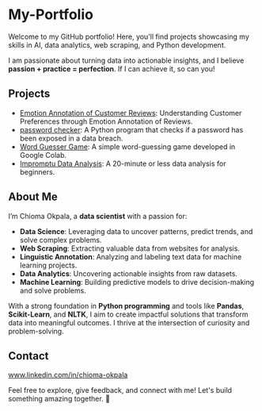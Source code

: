 # My-Portfolio
Welcome to my GitHub portfolio! Here, you'll find projects showcasing my skills in AI, data analytics, web scraping, and Python development.

I am passionate about turning data into actionable insights, and I believe **passion + practice = perfection**. If I can achieve it, so can you!


## Projects

- [Emotion Annotation of Customer Reviews](./Emotion%20Annotation%20of%20Customer%20Reviews/README.md): Understanding Customer Preferences through Emotion Annotation of Reviews.
- [password checker](./password%20checker/README.md): A Python program that checks if a password has been exposed in a data breach.
- [Word Guesser Game](./word_guesser_game/README.md): A simple word-guessing game developed in Google Colab.
- [Impromptu Data Analysis](./impromptu_analysis/README.md): A 20-minute or less data analysis for beginners.


## About Me

I’m Chioma Okpala, a **data scientist** with a passion for:
- **Data Science**: Leveraging data to uncover patterns, predict trends, and solve complex problems.
- **Web Scraping**: Extracting valuable data from websites for analysis.
- **Linguistic Annotation**: Analyzing and labeling text data for machine learning projects.
- **Data Analytics**: Uncovering actionable insights from raw datasets.
- **Machine Learning**: Building predictive models to drive decision-making and solve problems.

With a strong foundation in **Python programming** and tools like **Pandas**, **Scikit-Learn**, and **NLTK**, I aim to create impactful solutions that transform data into meaningful outcomes.
I thrive at the intersection of curiosity and problem-solving.


## Contact

www.linkedin.com/in/chioma-okpala 

Feel free to explore, give feedback, and connect with me! Let's build something amazing together. 🚀
